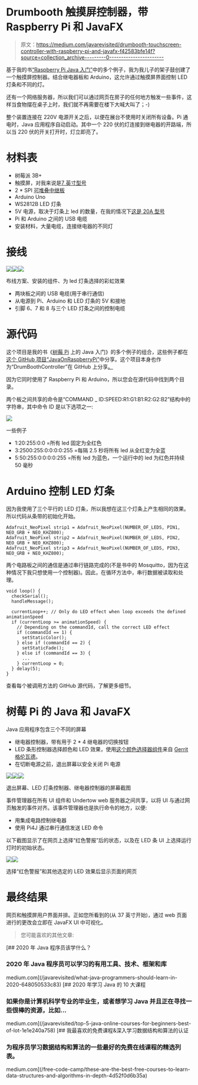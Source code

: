 # Drumbooth 触摸屏控制器，带 Raspberry Pi 和 JavaFX

> 原文：<https://medium.com/javarevisited/drumbooth-touchscreen-controller-with-raspberry-pi-and-javafx-f42583bfe14f?source=collection_archive---------0----------------------->

基于我的书[“Raspberry Pi Java 入门”](https://webtechie.be/books/)中的多个例子，我为我儿子的架子鼓创建了一个触摸屏控制器。结合继电器板和 Arduino，这允许通过触摸屏界面控制 LED 灯条和不同的灯。

还有一个网络服务器，所以我们可以通过网页在房子的任何地方触发一些事件，这样当食物摆在桌子上时，我们就不再需要在楼下大喊大叫了；-)

整个装置连接在 220V 电源开关之后，以便在展台不使用时关闭所有设备。Pi 通电时，Java 应用程序自动启动。其中一个 220 伏的灯连接到继电器的开路端，所以当 220 伏的开关打开时，灯立即亮了。

# 材料表

*   树莓派 3B+
*   触摸屏，对我来说是[7 英寸型号](https://www.kiwi-electronics.nl/raspberry-pi/hdmi-7-inch-800x480-display-backpack-met-touchscreen)
*   2 * SPI [可堆叠中继板](https://www.amazon.com/gp/product/B07Q2P9D7K/ref=ppx_yo_dt_b_asin_title_o00_s00?ie=UTF8&psc=1)
*   Arduino Uno
*   WS2812B LED 灯条
*   5V 电源，取决于灯条上 led 的数量，在我的情况下[这是 20A 型号](https://www.dx.com/p/5v-20a-led-monitoring-constant-voltage-power-supply-switch-ac-90-264v-2055437)
*   Pi 和 Arduino 之间的 USB 电缆
*   安装材料，大量电缆，连接继电器的不同灯

# 接线

![](img/82c5c4c15eb13021294d18535b077b94.png)![](img/cd2c3d8d1b6d524e5127a280cf92a462.png)![](img/c983f4252d021774f63ea9494785e4b2.png)

布线方案、安装的组件、为 led 灯条选择的彩虹效果

*   两块板之间的 USB 电缆(用于串行通信)
*   从电源到 Pi、Arduino 和 LED 灯条的 5V 和接地
*   引脚 6、7 和 8 与三个 LED 灯条之间的控制电缆

# 源代码

这个项目是我的书《[树莓 Pi](https://webtechie.be/books/) 上的 Java 入门》的多个例子的组合，这些例子都在[这个 GitHub 项目“JavaOnRaspberryPi”](https://github.com/FDelporte/JavaOnRaspberryPi)中分享。这个项目本身也作为“DrumBoothController”在 GitHub 上分享[。](https://github.com/FDelporte/DrumBoothController)

因为它同时使用了 Raspberry Pi 和 Arduino，所以您会在源代码中找到两个目录。

两个板之间共享的命令是“COMMAND _ ID:SPEED:R1:G1:B1:R2:G2:B2”结构中的字符串，其中命令 ID 是以下选项之一:

![](img/9ce5c00fcd0e3dc048159ace6bd80e55.png)

一些例子

*   1:20:255:0:0 =所有 led 固定为全红色
*   3:2500:255:0:0:0:0:255 =每隔 2.5 秒将所有 led 从全红变为全蓝
*   5:50:255:0:0:0:0:255 =所有 led 为蓝色，一个运行中的 led 为红色并持续 50 毫秒

# Arduino 控制 LED 灯条

因为我使用了三个平行的 LED 灯条，所以我想在这三个灯条上产生相同的效果。所以代码从条带的初始化开始。

```
Adafruit_NeoPixel strip1 = Adafruit_NeoPixel(NUMBER_OF_LEDS, PIN1, NEO_GRB + NEO_KHZ800);
Adafruit_NeoPixel strip2 = Adafruit_NeoPixel(NUMBER_OF_LEDS, PIN2, NEO_GRB + NEO_KHZ800);
Adafruit_NeoPixel strip3 = Adafruit_NeoPixel(NUMBER_OF_LEDS, PIN3, NEO_GRB + NEO_KHZ800);
```

两个电路板之间的通信是通过串行链路完成的(不是书中的 Mosquitto，因为在这种情况下我只想使用一个控制器)。因此，在循环方法中，串行数据被读取和处理。

```
void loop() {  
  checkSerial();
  handleMessage();

  currentLoop++; // Only do LED effect when loop exceeds the defined animationSpeed
  if (currentLoop >= animationSpeed) {
    // Depending on the commandId, call the correct LED effect
    if (commandId == 1) {
      setStaticColor();
    } else if (commandId == 2) {
      setStaticFade();
    } else if (commandId == 3) {
      ...
    } currentLoop = 0;
  } delay(5);
}
```

查看每个被调用方法的 GitHub 源代码，了解更多细节。

# 树莓 Pi 的 Java 和 JavaFX

Java 应用程序包含三个不同的屏幕

*   继电器控制器，带有用于 2 * 4 继电器的切换按钮
*   LED 条形控制器选择颜色和 LED 效果，使用[这个颜色选择器组件](https://harmoniccode.blogspot.com/2016/03/friday-fun-xxiv.html)来自 [Gerrit 格伦瓦德](https://twitter.com/hansolo_)。
*   在切断电源之前，退出屏幕以安全关闭 Pi 电源

![](img/6f9d94940a443ce55095207d17012303.png)![](img/05928bec285d193acf564529a7a2a326.png)![](img/200ec4c37217065160b4e9b5585629e6.png)

退出屏幕、LED 灯条控制器、继电器控制器的屏幕截图

事件管理器在所有 UI 组件和 Undertow web 服务器之间共享，以将 UI 与通过网页触发的事件对齐。该事件管理器也是执行命令的地方，以便:

*   用集成电路控制继电器
*   使用 Pi4J 通过串行通信发送 LED 命令

以下截图显示了在网页上选择“红色警报”后的状态，以及在 LED 条 UI 上选择运行灯时的初始状态。

![](img/b8596e1e055a1d8be3ced2eb1a657579.png)![](img/aee867aae79eeb8a57d3dbed229a7846.png)

选择“红色警报”和其他选定的 LED 效果后显示页面的网页

# 最终结果

网页和触摸屏用户界面并排。正如您所看到的(从 37 英寸开始)，通过 web 页面进行的更改会立即在 JavaFX UI 中可视化。

> 您可能喜欢的其他文章:

[](/javarevisited/what-java-programmers-should-learn-in-2020-648050533c83) [## 2020 年 Java 程序员该学什么？

### 2020 年 Java 程序员可以学习的有用工具、技术、框架和库

medium.com](/javarevisited/what-java-programmers-should-learn-in-2020-648050533c83) [](/javarevisited/top-5-java-online-courses-for-beginners-best-of-lot-1e1e240a758) [## 2020 年学习 Java 的 10 大课程

### 如果你是计算机科学专业的毕业生，或者想学习 Java 并且正在寻找一些很棒的资源，比如…

medium.com](/javarevisited/top-5-java-online-courses-for-beginners-best-of-lot-1e1e240a758) [](/free-code-camp/these-are-the-best-free-courses-to-learn-data-structures-and-algorithms-in-depth-4d52f0d6b35a) [## 我最喜欢的免费课程&深入学习数据结构和算法的认证

### 为程序员学习数据结构和算法的一些最好的免费在线课程的精选列表。

medium.com](/free-code-camp/these-are-the-best-free-courses-to-learn-data-structures-and-algorithms-in-depth-4d52f0d6b35a)